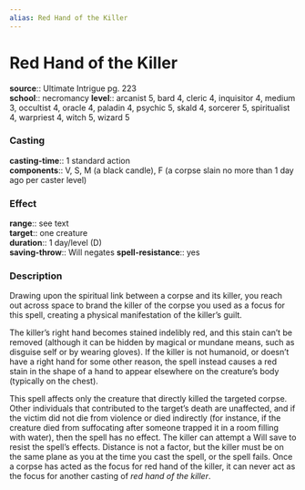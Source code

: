 ```yaml
---
alias: Red Hand of the Killer
---
```


# Red Hand of the Killer 

**source**:: Ultimate Intrigue pg. 223  
**school**:: necromancy
**level**:: arcanist 5, bard 4, cleric 4, inquisitor 4, medium 3, occultist 4, oracle 4, paladin 4, psychic 5, skald 4, sorcerer 5, spiritualist 4, warpriest 4, witch 5, wizard 5

### Casting 

**casting-time**:: 1 standard action  
**components**:: V, S, M (a black candle), F (a corpse slain no more than 1 day ago per caster level)

### Effect 

**range**:: see text  
**target**:: one creature  
**duration**:: 1 day/level (D)  
**saving-throw**:: Will negates
**spell-resistance**:: yes

### Description 

Drawing upon the spiritual link between a corpse and its killer, you reach out across space to brand the killer of the corpse you used as a focus for this spell, creating a physical manifestation of the killer’s guilt.  
  
The killer’s right hand becomes stained indelibly red, and this stain can’t be removed (although it can be hidden by magical or mundane means, such as disguise self or by wearing gloves). If the killer is not humanoid, or doesn’t have a right hand for some other reason, the spell instead causes a red stain in the shape of a hand to appear elsewhere on the creature’s body (typically on the chest).  
  
This spell affects only the creature that directly killed the targeted corpse. Other individuals that contributed to the target’s death are unaffected, and if the victim did not die from violence or died indirectly (for instance, if the creature died from suffocating after someone trapped it in a room filling with water), then the spell has no effect. The killer can attempt a Will save to resist the spell’s effects. Distance is not a factor, but the killer must be on the same plane as you at the time you cast the spell, or the spell fails. Once a corpse has acted as the focus for red hand of the killer, it can never act as the focus for another casting of *red hand of the killer*.

